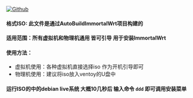 [![Github](https://img.shields.io/badge/Release文件可在国内加速站下载-FC7C0D?logo=github&logoColor=fff&labelColor=000&style=for-the-badge)](https://wkdaily.cpolar.top/archives/1) 

#### 格式ISO: 此文件是通过AutoBuildImmortalWrt项目构建的
#### 适用范围：所有虚拟机和物理机通用 皆可引导 用于安装ImmortalWrt
#### 使用方法：
- 虚拟机使用：各种虚拟机直接选择iso 作为开机引导即可
- 物理机使用：建议将iso放入ventoy的U盘中
#### 运行ISO的中的debian live系统 大概10几秒后 输入命令 `ddd` 即可调用安装菜单